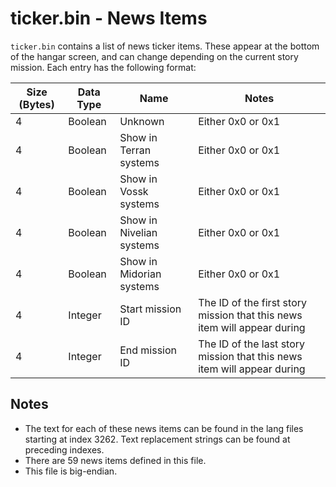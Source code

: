 # ticker.bin - News Items

`ticker.bin` contains a list of news ticker items.
These appear at the bottom of the hangar screen, and can change depending on the current story mission.
Each entry has the following format:

| Size (Bytes) | Data Type | Name | Notes |
| --- | --- | --- | --- |
| 4 | Boolean | Unknown | Either 0x0 or 0x1 |
| 4 | Boolean | Show in Terran systems | Either 0x0 or 0x1 |
| 4 | Boolean | Show in Vossk systems | Either 0x0 or 0x1 |
| 4 | Boolean | Show in Nivelian systems | Either 0x0 or 0x1 |
| 4 | Boolean | Show in Midorian systems | Either 0x0 or 0x1 |
| 4 | Integer | Start mission ID | The ID of the first story mission that this news item will appear during |
| 4 | Integer | End mission ID | The ID of the last story mission that this news item will appear during |

## Notes

* The text for each of these news items can be found in the lang files starting at index 3262. Text replacement strings can be found at preceding indexes.
* There are 59 news items defined in this file.
* This file is big-endian.
